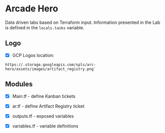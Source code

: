 # Arcade Hero

Data driven labs based on Terraform input.
Information presented in the Lab is defined in the `locals.tasks` variable.

## Logo

- [x] GCP Logos location:

```
https://.storage.googleapis.com/spls/arc-hero/assets/images/artifact_registry.png`
```

## Modules
- [x] Main.tf - define Kanban tickets
- [x] ar.tf - define Artifact Registry ticket
- [x] outputs.tf - exposed variables
- [x] variables.tf - variable definitions

